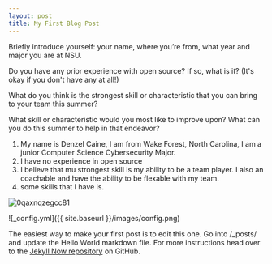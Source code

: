 ```yaml
---
layout: post
title: My First Blog Post
---
```


Briefly introduce yourself: your name, where you’re from, what year and major you are at NSU.

Do you have any prior experience with open source? If so, what is it? (It's okay if you don't have any at all!)

What do you think is the strongest skill or characteristic that you can bring to your team this summer?

What skill or characteristic would you most like to improve upon? What can you do this summer to help in that endeavor?

1. My name is Denzel Caine, I am from Wake Forest, North Carolina, I am a junior Computer Science Cybersecurity Major.
2. I have no experience in open source
3. I believe that mu strongest skill is my ability to be a team player. I also an coachable and have the ability to be flexable with my team.
4. some skills that I have is.




![0qaxnqzegcc81](https://github.com/user-attachments/assets/8b396202-87af-41c5-a244-8280575ede4c)







![_config.yml]({{ site.baseurl }}/images/config.png)

The easiest way to make your first post is to edit this one. Go into /_posts/ and update the Hello World markdown file. For more instructions head over to the [Jekyll Now repository](https://github.com/barryclark/jekyll-now) on GitHub.
